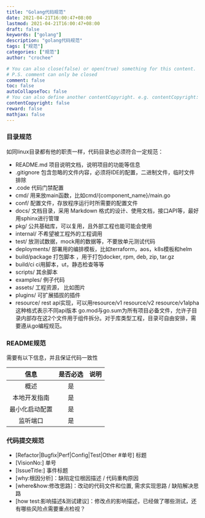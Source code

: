 ```yaml
---
title: "Golang代码规范"
date: 2021-04-21T16:00:47+08:00
lastmod: 2021-04-21T16:00:47+08:00
draft: false
keywords: ["golang"]
description: "golang代码规范"
tags: ["规范"]
categories: ["规范"]
author: "crochee"

# You can also close(false) or open(true) something for this content.
# P.S. comment can only be closed
comment: false
toc: false
autoCollapseToc: false
# You can also define another contentCopyright. e.g. contentCopyright: "This is another copyright."
contentCopyright: false
reward: false
mathjax: false
---
```


<!--more-->
### 目录规范
如同linux目录都有他的职责一样，代码目录也必须符合一定规范：
-   README.md 项目说明文档，说明项目的功能等信息
-   .gitignore 包含忽略的文件内容，必须将IDE的配置，二进制文件，临时文件排除
-   .code 代码门禁配置
-	cmd/ 用来放main函数，比如cmd/{component_name}/main.go
-	conf/ 配置文件，存放程序运行时所需要的配置文件
-	docs/ 文档目录，采用 Markdown 格式的设计、使用文档，接口API等，最好用sphinx进行管理
-	pkg/ 公共基础库，可以复用，且外部工程也能可能会使用
-	internal/ 不希望被工程外的工程调用
-	test/ 放测试数据，mock用的数据等，不要放单元测试代码
-	deployments/ 部署用的编排模板，比如terraform，aos，k8s模板和helm
-	build/package 打包脚本 ，用于打包docker, rpm, deb, zip, tar.gz
-	build/ci ci用脚本，ut，静态检查等等
-	scripts/ 其余脚本
-	examples/ 例子代码
-	assets/ 工程资源， 比如图片
-	plugins/ 可扩展插拔的插件
-	resource/ rest api实现，可以用resource/v1 resource/v2 resource/v1alpha这种格式表示不同api版本
go.mod与go.sum为所有项目必备文件，允许子目录内部存在这2个文件用于组件拆分。对于库类型工程，目录可自由安排，需要遵从go编程规范。

### README规范
需要有以下信息，并且保证代码一致性

|信息 |是否必选|说明 |
|:---:|:---:|:---:|
|概述|是| |
|本地开发指南|是| |
|最小化启动配置|是| |
|监听端口|是| |
### 代码提交规范
-   [Refactor|Bugfix|Perf|Config|Test|Other #单号] 标题
-   [VisionNo:] 单号
-   [IssueTitle:] 事件标题
-   [why:根因分析]：缺陷定位根因描述 / 代码重构原因
-   [where&how:修改思路]：改动的代码文件和位置, 需求实现思路 / 缺陷解决思路
-   [how test:影响描述&测试建议]：修改点的影响描述，已经做了哪些测试，还有哪些风险点需要重点检视？